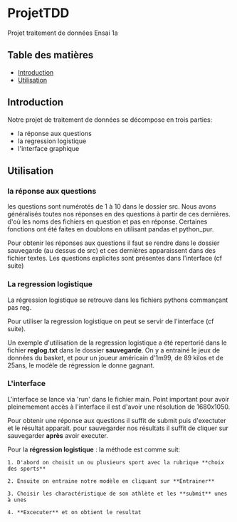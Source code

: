 # ProjetTDD

Projet traitement de données Ensai 1a

## Table des matières

- [Introduction](#introduction)
- [Utilisation](#utilisation)

## Introduction

Notre projet de traitement de données se décompose en trois parties:

- la réponse aux questions
- la regression logistique
- l'interface graphique

## Utilisation

### la réponse aux questions

les questions sont numérotés de 1 à 10 dans le dossier src. Nous avons généralisés
toutes nos réponses en des questions à partir de ces dernières. d'où les noms des
fichiers en question et pas en réponse.
Certaines fonctions ont été faites en doublons en utilisant pandas et python_pur.

Pour obtenir les réponses aux questions il faut se rendre dans le dossier sauvegarde
(au dessus de src) et ces dernières apparaissent dans des fichier textes.
Les questions explicites sont présentes dans l'interface (cf suite)

### La regression logistique

La régression logistique se retrouve dans les fichiers pythons commançant pas reg.

Pour utiliser la regression logistique on peut se servir de l'interface (cf suite).

Un exemple d'utilisation de la regression logistique a été repertorié dans le fichier 
**reglog.txt** dans le dossier **sauvegarde**.
On y a entrainé le jeux de données du basket, et pour un joueur américain d'1m99, de 89
kilos et de 25ans, le modèle de régression le donne gagnant.

### L'interface

L'interface se lance via 'run' dans le fichier main. 
Point important pour avoir pleinemement accès à l'interface il est d'avoir une 
résolution de 1680x1050.

Pour obtenir une réponse aux questions il suffit de submit puis d'exectuter et le
résultat apparait.
pour sauvegarder nos résultats il suffit de cliquer sur sauvegarder  **après**
avoir executer.

Pour la **régression logistique** : la méthode est comme suit:

    1. D'abord on choisit un ou plusieurs sport avec la rubrique **choix des sports**

    2. Ensuite on entraine notre modèle en cliquant sur **Entrainer**

    3. Choisir les charactéristique de son athlète et les **submit** unes à unes

    4. **Excecuter** et on obtient le resultat

